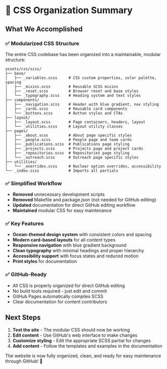 # 🎨 CSS Organization Summary

## What We Accomplished

### ✅ Modularized CSS Structure
The entire CSS codebase has been organized into a maintainable, modular structure:

```
assets/css/scss/
├── base/
│   ├── _variables.scss     # CSS custom properties, color palette, spacing
│   ├── _mixins.scss        # Reusable SCSS mixins
│   ├── _reset.scss         # Browser reset and base styles
│   └── _typography.scss    # Heading system and text styles
├── components/
│   ├── _navigation.scss    # Header with blue gradient, nav styling
│   ├── _cards.scss         # Reusable card components
│   └── _buttons.scss       # Button styles and CTAs
├── layout/
│   ├── _layout.scss        # Page containers, headers, layout
│   └── _utilities.scss     # Layout utility classes
├── pages/
│   ├── _about.scss         # About page specific styles
│   ├── _people.scss        # People page and team cards
│   ├── _publications.scss  # Publications page styling
│   ├── _projects.scss      # Projects page and project cards
│   ├── _repositories.scss  # Repositories page styling
│   └── _outreach.scss      # Outreach page specific styles
├── utilities/
│   └── _overrides.scss     # Nuclear option overrides, accessibility
└── _index.scss             # Imports all partials
```

### ✅ Simplified Workflow
- **Removed** unnecessary development scripts
- **Removed** Makefile and package.json (not needed for GitHub editing)
- **Updated** documentation for direct GitHub editing workflow
- **Maintained** modular CSS for easy maintenance

### ✅ Key Features
- **Ocean-themed design system** with consistent colors and spacing
- **Modern card-based layouts** for all content types
- **Responsive navigation** with blue gradient background
- **Clean typography** with minimal headings and proper hierarchy
- **Accessibility support** with focus states and reduced motion
- **Print styles** for documentation

### ✅ GitHub-Ready
- All CSS is properly organized for direct GitHub editing
- No build tools required - just edit and commit
- GitHub Pages automatically compiles SCSS
- Clear documentation for content contributors

## Next Steps

1. **Test the site** - The modular CSS should now be working
2. **Edit content** - Use GitHub's web interface to make changes
3. **Customize styling** - Edit the appropriate SCSS partial for changes
4. **Add content** - Follow the templates and examples in the documentation

The website is now fully organized, clean, and ready for easy maintenance through GitHub! 🎉
